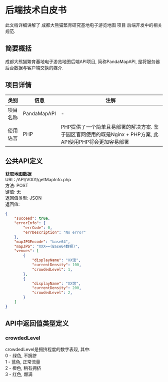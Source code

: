 # 后端技术白皮书
此文档详细讲解了 成都大熊猫繁育研究基地电子游览地图 项目 后端开发中的相关规范.

## 简要概括
成都大熊猫繁育基地电子游览地图后端API项目, 简称PandaMapAPI, 是将服务器后台数据与客户端交换的媒介.

## 项目详情

|类别|信息|注解|
|-|-|-|
|项目名称|PandaMapAPI|-|
|使用语言|PHP|PHP提供了一个简单且易部署的解决方案. 鉴于园区官网使用的既是Nginx + PHP方案, 此API使用PHP将会更加容易部署|

## 公共API定义
**获取地图数据**  
URL: /API/V001/getMapInfo.php  
方法: POST  
键值: 无  
返回值类型: JSON  
返回值:  

```json
{
    "succeed": true,
    "errorInfo": {
        "errCode": 0,
        "errDescription": "No error"
    },
    "mapJPGEncode": "base64",
    "mapJPG": "XXX==(Base64数据)",
    "venues": [
        {
            "displayName": "XX馆",
            "currentDensity": 100,
            "crowdedLevel": 1,
        },
        {
            "displayName": "XX馆",
            "currentDensity": 200,
            "crowdedLevel": 2,
        }
    ]
}
```

## API中返回值类型定义
### crowdedLevel
crowdedLevel是拥挤程度的数字表现, 其中:  
0 - 绿色, 不拥挤  
1 - 蓝色, 正常流量  
2 - 橙色, 稍有拥挤  
3 - 红色, 爆满  